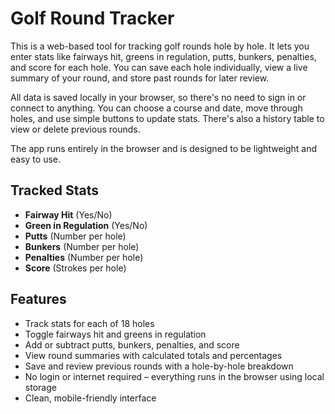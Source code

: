 # Golf Round Tracker

This is a web-based tool for tracking golf rounds hole by hole. It lets you enter stats like fairways hit, greens in regulation, putts, bunkers, penalties, and score for each hole. You can save each hole individually, view a live summary of your round, and store past rounds for later review.

All data is saved locally in your browser, so there's no need to sign in or connect to anything. You can choose a course and date, move through holes, and use simple buttons to update stats. There's also a history table to view or delete previous rounds.

The app runs entirely in the browser and is designed to be lightweight and easy to use.

## Tracked Stats

- **Fairway Hit** (Yes/No)
- **Green in Regulation** (Yes/No)
- **Putts** (Number per hole)
- **Bunkers** (Number per hole)
- **Penalties** (Number per hole)
- **Score** (Strokes per hole)

## Features

- Track stats for each of 18 holes
- Toggle fairways hit and greens in regulation
- Add or subtract putts, bunkers, penalties, and score
- View round summaries with calculated totals and percentages
- Save and review previous rounds with a hole-by-hole breakdown
- No login or internet required – everything runs in the browser using local storage
- Clean, mobile-friendly interface
